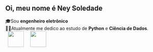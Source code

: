 ## Oi, meu nome é Ney Soledade
🎓Sou **engenheiro eletrônico**  
👨‍🎓Atualmente me dedico ao estudo de **Python** e **Ciência de Dados**. \
&nbsp;&nbsp;<img src="https://cdn.jsdelivr.net/gh/devicons/devicon/icons/python/python-original.svg" width="50" />&nbsp;&nbsp;
&nbsp;&nbsp;<img src="https://cdn.jsdelivr.net/gh/devicons/devicon/icons/r/r-original.svg" width="50" />



<!--
**nsoledade/nsoledade** is a ✨ _special_ ✨ repository because its `README.md` (this file) appears on your GitHub profile.

Here are some ideas to get you started:

- 🔭 I’m currently working on ...
- 🌱 I’m currently learning ...
- 👯 I’m looking to collaborate on ...
- 🤔 I’m looking for help with ...
- 💬 Ask me about ...
- 📫 How to reach me: ...
- 😄 Pronouns: ...
- ⚡ Fun fact: ...
-->
